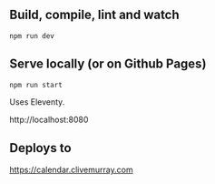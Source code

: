 ## Build, compile, lint and watch

`npm run dev`

## Serve locally (or on Github Pages)

`npm run start`

Uses Eleventy.

http://localhost:8080

## Deploys to

https://calendar.clivemurray.com
